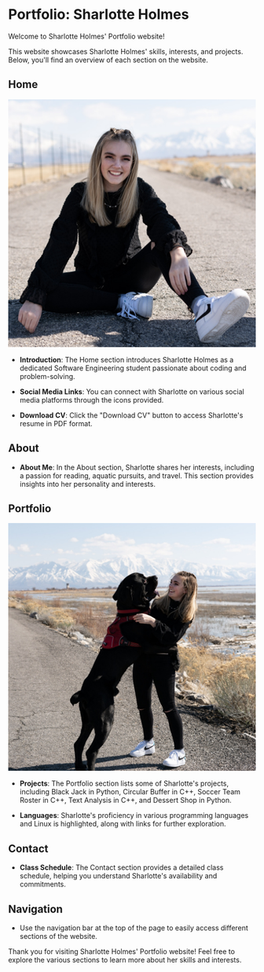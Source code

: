 # Portfolio: Sharlotte Holmes

Welcome to Sharlotte Holmes' Portfolio website!

This website showcases Sharlotte Holmes' skills, interests, and projects. Below, you'll find an overview of each section on the website.

## Home

![Home](IMG_4027.JPG)

- **Introduction**: The Home section introduces Sharlotte Holmes as a dedicated Software Engineering student passionate about coding and problem-solving.

- **Social Media Links**: You can connect with Sharlotte on various social media platforms through the icons provided.

- **Download CV**: Click the "Download CV" button to access Sharlotte's resume in PDF format.

## About

- **About Me**: In the About section, Sharlotte shares her interests, including a passion for reading, aquatic pursuits, and travel. This section provides insights into her personality and interests.

## Portfolio

![Portfolio](IMG_4055.jpg)

- **Projects**: The Portfolio section lists some of Sharlotte's projects, including Black Jack in Python, Circular Buffer in C++, Soccer Team Roster in C++, Text Analysis in C++, and Dessert Shop in Python.

- **Languages**: Sharlotte's proficiency in various programming languages and Linux is highlighted, along with links for further exploration.

## Contact

- **Class Schedule**: The Contact section provides a detailed class schedule, helping you understand Sharlotte's availability and commitments.

## Navigation

- Use the navigation bar at the top of the page to easily access different sections of the website.

Thank you for visiting Sharlotte Holmes' Portfolio website! Feel free to explore the various sections to learn more about her skills and interests.
